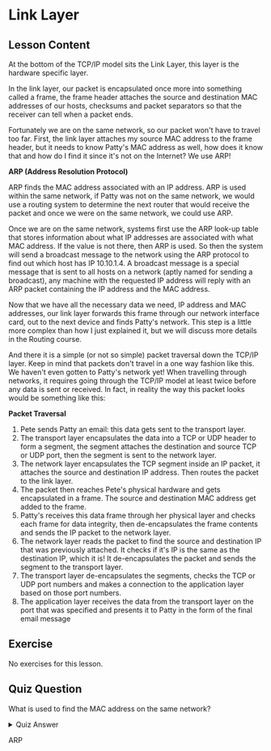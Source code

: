 # Link Layer

## Lesson Content

At the bottom of the TCP/IP model sits the Link Layer, this layer is the hardware specific layer.

In the link layer, our packet is encapsulated once more into something called a frame, the frame header attaches the source and destination MAC addresses of our hosts, checksums and packet separators so that the receiver can tell when a packet ends. 

Fortunately we are on the same network, so our packet won't have to travel too far. First, the link layer attaches my source MAC address to the frame header, but it needs to know Patty's MAC address as well, how does it know that and how do I find it since it's not on the Internet? We use ARP!

<b>ARP (Address Resolution Protocol)</b>

ARP finds the MAC address associated with an IP address. ARP is used within the same network, if Patty was not on the same network, we would use a routing system to determine the next router that would receive the packet and once we were on the same network, we could use ARP. 

Once we are on the same network, systems first use the ARP look-up table that stores information about what IP addresses are associated with what MAC address. If the value is not there, then ARP is used. So then the system will send a broadcast message to the network using the ARP protocol to find out which host has IP 10.10.1.4. A broadcast message is a special message that is sent to all hosts on a network (aptly named for sending a broadcast), any machine with the requested IP address will reply with an ARP packet containing the IP address and the MAC address.

Now that we have all the necessary data we need, IP address and MAC addresses, our link layer forwards this frame through our network interface card, out to the next device and finds Patty's network. This step is a little more complex than how I just explained it, but we will discuss more details in the Routing course.

And there it is a simple (or not so simple) packet traversal down the TCP/IP layer. Keep in mind that packets don't travel in a one way fashion like this. We haven't even gotten to Patty's network yet! When travelling through networks, it requires going through the TCP/IP model at least twice before any data is sent or received. In fact, in reality the way this packet looks would be something like this: 

<b>Packet Traversal</b>

<ol>
<li>Pete sends Patty an email: this data gets sent to the transport layer.</li>
<li>The transport layer encapsulates the data into a TCP or UDP header to form a segment, the segment attaches the destination and source TCP or UDP port, then the segment is sent to the network layer.</li>
<li>The network layer encapsulates the TCP segment inside an IP packet, it attaches the source and destination IP address. Then routes the packet to the link layer.</li>
<li>The packet then reaches Pete's physical hardware and gets encapsulated in a frame. The source and destination MAC address get added to the frame.</li>
<li>Patty's receives this data frame through her physical layer and checks each frame for data integrity, then de-encapsulates the frame contents and sends the IP packet to the network layer.</li>
<li>The network layer reads the packet to find the source and destination IP that was previously attached. It checks if it's IP is the same as the destination IP, which it is! It de-encapsulates the packet and sends the segment to the transport layer.</li>
<li>The transport layer de-encapsulates the segments, checks the TCP or UDP port numbers and makes a connection to the application layer based on those port numbers.</li>
<li>The application layer receives the data from the transport layer on the port that was specified and presents it to Patty in the form of the final email message</li>
</ol>

## Exercise

No exercises for this lesson.

## Quiz Question

What is used to find the MAC address on the same network?

<details>
    <summary>Quiz Answer</summary>
</details>

ARP
